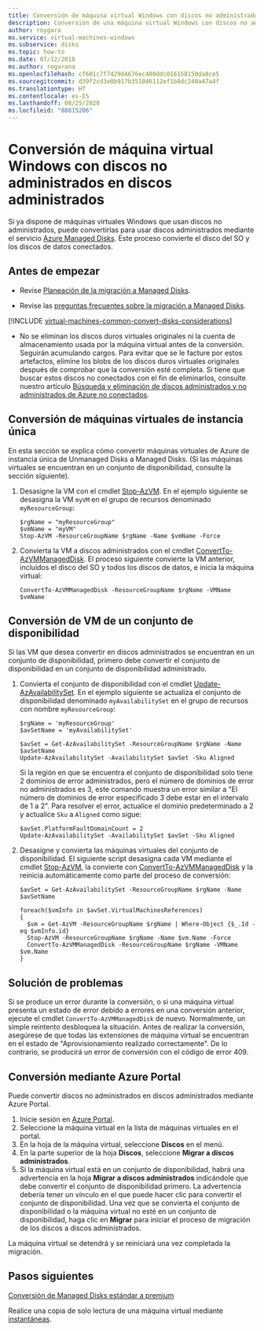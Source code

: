 ```yaml
---
title: Conversión de máquina virtual Windows con discos no administrados en discos administrados
description: Conversión de una máquina virtual Windows con discos no administrados a discos administrados mediante PowerShell en el modelo de implementación de Resource Manager
author: roygara
ms.service: virtual-machines-windows
ms.subservice: disks
ms.topic: how-to
ms.date: 07/12/2018
ms.author: rogarana
ms.openlocfilehash: cf601c7f7429d4676ec480ddc016158150da8ce5
ms.sourcegitcommit: d39f2cd3e0b917b351046112ef1b8dc240a47a4f
ms.translationtype: HT
ms.contentlocale: es-ES
ms.lasthandoff: 08/25/2020
ms.locfileid: "88815206"
---
```

# <a name="convert-a-windows-virtual-machine-from-unmanaged-disks-to-managed-disks"></a>Conversión de máquina virtual Windows con discos no administrados en discos administrados

Si ya dispone de máquinas virtuales Windows que usan discos no administrados, puede convertirlas para usar discos administrados mediante el servicio [Azure Managed Disks](managed-disks-overview.md). Este proceso convierte el disco del SO y los discos de datos conectados.

 

## <a name="before-you-begin"></a>Antes de empezar


* Revise [Planeación de la migración a Managed Disks](on-prem-to-azure.md#plan-for-the-migration-to-managed-disks).

* Revise las [preguntas frecuentes sobre la migración a Managed Disks](../faq-for-disks.md#migrate-to-managed-disks).

[!INCLUDE [virtual-machines-common-convert-disks-considerations](../../../includes/virtual-machines-common-convert-disks-considerations.md)]

* No se eliminan los discos duros virtuales originales ni la cuenta de almacenamiento usada por la máquina virtual antes de la conversión. Seguirán acumulando cargos. Para evitar que se le facture por estos artefactos, elimine los blobs de los discos duros virtuales originales después de comprobar que la conversión esté completa. Si tiene que buscar estos discos no conectados con el fin de eliminarlos, consulte nuestro artículo [Búsqueda y eliminación de discos administrados y no administrados de Azure no conectados](find-unattached-disks.md).


## <a name="convert-single-instance-vms"></a>Conversión de máquinas virtuales de instancia única
En esta sección se explica cómo convertir máquinas virtuales de Azure de instancia única de Unmanaged Disks a Managed Disks. (Si las máquinas virtuales se encuentran en un conjunto de disponibilidad, consulte la sección siguiente). 

1. Desasigne la VM con el cmdlet [Stop-AzVM](/powershell/module/az.compute/stop-azvm). En el ejemplo siguiente se desasigna la VM `myVM` en el grupo de recursos denominado `myResourceGroup`: 

   ```azurepowershell-interactive
   $rgName = "myResourceGroup"
   $vmName = "myVM"
   Stop-AzVM -ResourceGroupName $rgName -Name $vmName -Force
   ```

2. Convierta la VM a discos administrados con el cmdlet [ConvertTo-AzVMManagedDisk](/powershell/module/az.compute/convertto-azvmmanageddisk). El proceso siguiente convierte la VM anterior, incluidos el disco del SO y todos los discos de datos, e inicia la máquina virtual:

   ```azurepowershell-interactive
   ConvertTo-AzVMManagedDisk -ResourceGroupName $rgName -VMName $vmName
   ```



## <a name="convert-vms-in-an-availability-set"></a>Conversión de VM de un conjunto de disponibilidad

Si las VM que desea convertir en discos administrados se encuentran en un conjunto de disponibilidad, primero debe convertir el conjunto de disponibilidad en un conjunto de disponibilidad administrado.

1. Convierta el conjunto de disponibilidad con el cmdlet [Update-AzAvailabilitySet](/powershell/module/az.compute/update-azavailabilityset). En el ejemplo siguiente se actualiza el conjunto de disponibilidad denominado `myAvailabilitySet` en el grupo de recursos con nombre `myResourceGroup`:

   ```azurepowershell-interactive
   $rgName = 'myResourceGroup'
   $avSetName = 'myAvailabilitySet'

   $avSet = Get-AzAvailabilitySet -ResourceGroupName $rgName -Name $avSetName
   Update-AzAvailabilitySet -AvailabilitySet $avSet -Sku Aligned 
   ```

   Si la región en que se encuentra el conjunto de disponibilidad solo tiene 2 dominios de error administrados, pero el número de dominios de error no administrados es 3, este comando muestra un error similar a "El número de dominios de error especificado 3 debe estar en el intervalo de 1 a 2". Para resolver el error, actualice el dominio predeterminado a 2 y actualice `Sku` a `Aligned` como sigue:

   ```azurepowershell-interactive
   $avSet.PlatformFaultDomainCount = 2
   Update-AzAvailabilitySet -AvailabilitySet $avSet -Sku Aligned
   ```

2. Desasigne y convierta las máquinas virtuales del conjunto de disponibilidad. El siguiente script desasigna cada VM mediante el cmdlet [Stop-AzVM](/powershell/module/az.compute/stop-azvm), la convierte con [ConvertTo-AzVMManagedDisk](/powershell/module/az.compute/convertto-azvmmanageddisk) y la reinicia automáticamente como parte del proceso de conversión:

   ```azurepowershell-interactive
   $avSet = Get-AzAvailabilitySet -ResourceGroupName $rgName -Name $avSetName

   foreach($vmInfo in $avSet.VirtualMachinesReferences)
   {
     $vm = Get-AzVM -ResourceGroupName $rgName | Where-Object {$_.Id -eq $vmInfo.id}
     Stop-AzVM -ResourceGroupName $rgName -Name $vm.Name -Force
     ConvertTo-AzVMManagedDisk -ResourceGroupName $rgName -VMName $vm.Name
   }
   ```


## <a name="troubleshooting"></a>Solución de problemas

Si se produce un error durante la conversión, o si una máquina virtual presenta un estado de error debido a errores en una conversión anterior, ejecute el cmdlet `ConvertTo-AzVMManagedDisk` de nuevo. Normalmente, un simple reintento desbloquea la situación.
Antes de realizar la conversión, asegúrese de que todas las extensiones de máquina virtual se encuentran en el estado de "Aprovisionamiento realizado correctamente". De lo contrario, se producirá un error de conversión con el código de error 409.

## <a name="convert-using-the-azure-portal"></a>Conversión mediante Azure Portal

Puede convertir discos no administrados en discos administrados mediante Azure Portal.

1. Inicie sesión en [Azure Portal](https://portal.azure.com).
2. Seleccione la máquina virtual en la lista de máquinas virtuales en el portal.
3. En la hoja de la máquina virtual, seleccione **Discos** en el menú.
4. En la parte superior de la hoja **Discos**, seleccione **Migrar a discos administrados**.
5. Si la máquina virtual está en un conjunto de disponibilidad, habrá una advertencia en la hoja **Migrar a discos administrados** indicándole que debe convertir el conjunto de disponibilidad primero. La advertencia debería tener un vínculo en el que puede hacer clic para convertir el conjunto de disponibilidad. Una vez que se convierta el conjunto de disponibilidad o la máquina virtual no esté en un conjunto de disponibilidad, haga clic en **Migrar** para iniciar el proceso de migración de los discos a discos administrados.

La máquina virtual se detendrá y se reiniciará una vez completada la migración.

## <a name="next-steps"></a>Pasos siguientes

[Conversión de Managed Disks estándar a premium](convert-disk-storage.md)

Realice una copia de solo lectura de una máquina virtual mediante [instantáneas](snapshot-copy-managed-disk.md).
